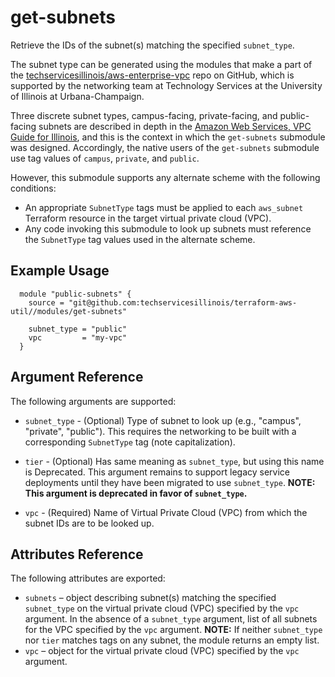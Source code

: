 # get-subnets

Retrieve the IDs of the subnet(s) matching the specified `subnet_type`.

The subnet type can be generated using the modules that make a part of the [techservicesillinois/aws-enterprise-vpc](https://github.com/techservicesillinois/aws-enterprise-vpc) repo on GitHub, which is supported by the networking team at Technology Services at the University of Illinois at Urbana-Champaign.

Three discrete subnet types, campus-facing, private-facing, and public-facing subnets
are described in depth in the [Amazon Web Services, VPC Guide for Illinois](https://answers.uillinois.edu/illinois/page.php?id=71015), and this is the context in which the `get-subnets` submodule was designed. Accordingly, the native users of the `get-subnets` submodule use tag values of `campus`, `private`, and `public`.

However, this submodule supports any alternate scheme with the following conditions:

* An appropriate `SubnetType` tags must be applied to each `aws_subnet` Terraform resource in the target virtual private cloud (VPC).
* Any code invoking this submodule to look up subnets must reference the `SubnetType` tag values used in the alternate scheme.

Example Usage
-----------------

```hcl
  module "public-subnets" {
    source = "git@github.com:techservicesillinois/terraform-aws-util//modules/get-subnets"
  
    subnet_type = "public"
    vpc         = "my-vpc"
  }
```

Argument Reference
-----------------

The following arguments are supported:

* `subnet_type` - (Optional) Type of subnet to look up (e.g., "campus", "private", "public"). This requires the networking to be built with a corresponding `SubnetType` tag (note capitalization).

* `tier` - (Optional) Has same meaning as `subnet_type`, but using this name is Deprecated. This argument remains to support legacy service deployments until they have been migrated to use `subnet_type`. **NOTE: This argument is deprecated in favor of `subnet_type`.**

* `vpc` - (Required) Name of Virtual Private Cloud (VPC) from which the subnet IDs are to be looked up.

Attributes Reference
--------------------

The following attributes are exported:

* `subnets` – object describing subnet(s) matching the specified `subnet_type` on the virtual private cloud (VPC) specified by the `vpc` argument. In the absence of a `subnet_type` argument, list of all subnets for the VPC specified by the `vpc` argument.
**NOTE:** If neither `subnet_type` nor `tier` matches tags on any subnet, the module returns an empty list.
* `vpc` – object for the virtual private cloud (VPC) specified by the `vpc` argument.
